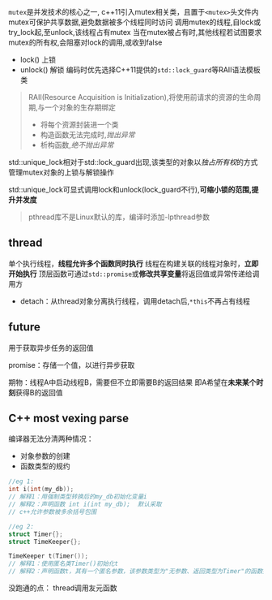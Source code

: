 `mutex`是并发技术的核心之一, c++11引入mutex相关类，且置于`<mutex>`头文件内
mutex可保护共享数据,避免数据被多个线程同时访问
调用mutex的线程,自lock或try_lock起,至unlock,该线程占有mutex
当在mutex被占有时,其他线程若试图要求mutex的所有权,会阻塞对lock的调用,或收到false

- lock() 上锁
- unlock() 解锁
编码时优先选择C++11提供的`std::lock_guard`等RAII语法模板类

>RAII(Resource Acquisition is Initialization),将使用前请求的资源的生命周期,与一个对象的生存期绑定
>- 将每个资源封装进一个类
>  - 构造函数无法完成时,*抛出异常*
>  - 析构函数,*绝不抛出异常*

std::unique_lock相对于std::lock_guard出现,该类型的对象以*独占所有权*的方式管理mutex对象的上锁与解锁操作

std::unique_lock可显式调用lock和unlock(lock_guard不行),**可缩小锁的范围,提升并发度**

> pthread库不是Linux默认的库，编译时添加-lpthread参数


thread
---
单个执行线程，**线程允许多个函数同时执行**
线程在构建关联的线程对象时，**立即开始执行**
顶层函数可通过`std::promise`或**修改共享变量**将返回值或异常传递给调用方

- detach：从thread对象分离执行线程，调用detach后,`*this`不再占有线程



future
---
用于获取异步任务的返回值

promise：存储一个值，以进行异步获取


期物：线程A中启动线程B，需要但不立即需要B的返回结果
即A希望在**未来某个时刻**获得B的返回值


C++ most vexing parse
---
编译器无法分清两种情况：
- 对象参数的创建
- 函数类型的规约

```cpp
//eg 1: 
int i(int(my_db));
// 解释1：用强制类型转换后的my_db初始化变量i
// 解释2：声明函数 int i(int my_db);  默认采取
// c++允许参数被多余括号包围

//eg 2:
struct Timer{};
struct TimeKeeper{};

TimeKeeper t(Timer());
// 解释1：使用匿名类Timer()初始化t
// 解释2：声明函数t，其有一个匿名参数，该参数类型为"无参数、返回类型为Timer"的函数指针，函数t的返回类型是TimeKeeper的类对象
```


没跑通的点：
thread调用友元函数